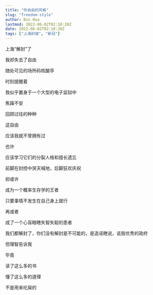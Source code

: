 ```yaml
---
title: "你自由的风格"
slug: "freedom-style"
author: Bin Hua
lastmod: 2022-06-02T02:10:20Z
date: 2022-06-02T02:10:20Z
tags: ["上海封城", "新冠"]
---
```


上海“解封”了

我却失去了自由

随处可见的场所码核酸亭

时刻提醒着

我似乎置身于一个大型的电子监狱中

焦躁不安

回顾过往的种种

这自由

应该我就不曾拥有过

也许

应该学习它们的分裂人格和擅长遗忘

前脚在封控中哭天喊地，后脚狂欢庆祝

抑或许

成为一个概率生存学的王者

只要事情不发生在自己身上就行

再或者

成了一个心盲眼瞎失智失聪的患者

我们都解封了，你们没有解封是不可能的，是造谣瞎说，诋毁优秀的政府

但理智告诉我

毕竟

读了这么多的书

懂了这么多的道理

不是用来吃屎的